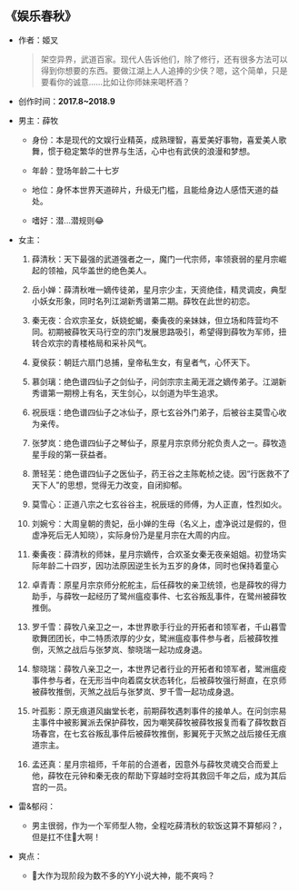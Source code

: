 ## 《娱乐春秋》

- 作者：姬叉
  
    > 架空异界，武道百家。现代人告诉他们，除了修行，还有很多方法可以得到你想要的东西。要做江湖上人人追捧的少侠？嗯，这个简单，只是要看你的诚意……比如让你师妹来喝杯酒？

- 创作时间：**2017.8~2018.9**

- 男主：薛牧

  * 身份：本是现代的文娱行业精英，成熟理智，喜爱美好事物，喜爱美人歌舞，惯于稳定繁华的世界与生活，心中也有武侠的浪漫和梦想。
  
  * 年龄：登场年龄二十七岁
  * 地位：身怀本世界天道碎片，升级无门槛，且能给身边人感悟天道的益处。
  * 嗜好：潜...潜规则😂

- 女主：

  1. 薛清秋：天下最强的武道强者之一，魔门一代宗师，率领衰弱的星月宗崛起的领袖，风华盖世的绝色美人。

  2. 岳小婵：薛清秋唯一嫡传徒弟，星月宗少主，天资绝佳，精灵调皮，典型小妖女形象，同时名列江湖新秀谱第二期。薛牧在此世的初恋。
  3. 秦无夜：合欢宗圣女，妖娆蛇蝎，秦夤夜的亲妹妹，但立场和阵营均不同。初期被薛牧天马行空的宗门发展思路吸引，希望得到薛牧为军师，扭转合欢宗的青楼格局和采补风气。
  4. 夏侯荻：朝廷六扇门总捕，皇帝私生女，有皇者气，心怀天下。
  5. 慕剑璃：绝色谱四仙子之剑仙子，问剑宗宗主蔺无涯之嫡传弟子。江湖新秀谱第一期榜上有名，天生剑心，以剑道为毕生追求。
  6. 祝辰瑶：绝色谱四仙子之冰仙子，原七玄谷外门弟子，后被谷主莫雪心收为亲传。
  7. 张梦岚：绝色谱四仙子之琴仙子，原星月宗京师分舵负责人之一。薛牧造星手段的第一获益者。
  8. 萧轻芜：绝色谱四仙子之医仙子，药王谷之主陈乾桢之徒。因“行医救不了天下人”的思想，觉得无力改变，自闭抑郁。
  9. 莫雪心：正道八宗之七玄谷谷主，祝辰瑶的师傅，为人正直，性烈如火。
  10. 刘婉兮：大周皇朝的贵妃，岳小婵的生母（名义上，虚净说过是假的，但虚净死后无人知晓），实际身份乃是星月宗在大周的内应。
  11. 秦夤夜：薛清秋的师妹，星月宗嫡传，合欢圣女秦无夜亲姐姐。初登场实际年龄二十四岁，因功法原因逆生长为五岁的身体，同时也保持着童心
  12. 卓青青：原星月宗京师分舵舵主，后任薛牧的亲卫统领，也是薛牧的得力助手，与薛牧一起经历了鹭州瘟疫事件、七玄谷叛乱事件，在鹭州被薛牧推倒。
  13. 罗千雪：薛牧八亲卫之一，本世界歌手行业的开拓者和领军者，千山暮雪歌舞团团长，中二特质浓厚的少女，鹭洲瘟疫事件参与者，后被薛牧推倒，灭煞之战后与张梦岚、黎晓瑞一起功成身退。
  14. 黎晓瑞：薛牧八亲卫之一，本世界记者行业的开拓者和领军者，鹭洲瘟疫事件参与者，在无形当中向着腐女状态转化，后被薛牧强行掰直，在京师被薛牧推倒，灭煞之战后与张梦岚、罗千雪一起功成身退。
  15. 叶孤影：原无痕道风幽堂长老，前期薛牧遇刺事件的接单人。在问剑宗易主事件中被影翼派去保护薛牧，因为嘲笑薛牧被薛牧报复而看了薛牧数百场春宫，在七玄谷叛乱事件后被薛牧推倒，影翼死于灭煞之战后接任无痕道宗主。
  16. 孟还真：星月宗祖师，千年前的合道者，因意外与薛牧灵魂交合而爱上他，薛牧在元钟和秦无夜的帮助下穿越时空将其救回千年之后，成为其后宫的一员。

- 雷&郁闷：

  * 男主很弱，作为一个军师型人物，全程吃薛清秋的软饭这算不算郁闷？，但是扛不住🐓大啊！

- 爽点：
  
  * 🐓大作为现阶段为数不多的YY小说大神，能不爽吗？